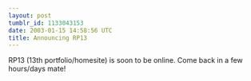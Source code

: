 ```yaml
---
layout: post
tumblr_id: 1133043153  
date: 2003-01-15 14:58:56 UTC
title: Announcing RP13
---
```


RP13 (13th portfolio/homesite) is soon to be online. Come back in a few hours/days mate!
